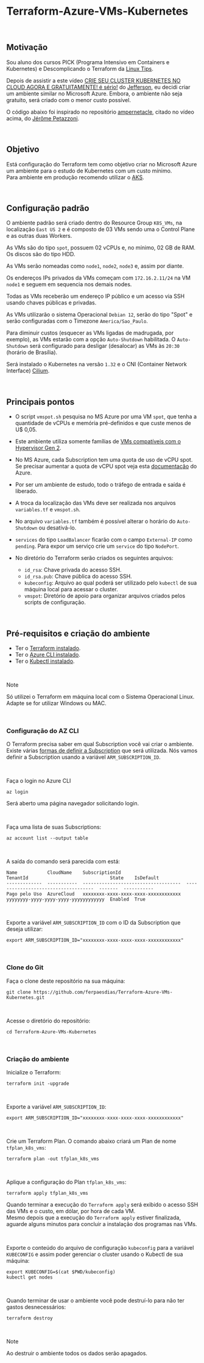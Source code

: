 # Terraform-Azure-VMs-Kubernetes

<br>

## Motivação

Sou aluno dos cursos PICK (Programa Intensivo em Containers e Kubernetes) e Descomplicando o Terraform da [Linux Tips](https://linuxtips.io/).  

Depois de assistir a este vídeo [CRIE SEU CLUSTER KUBERNETES NO CLOUD AGORA E GRATUITAMENTE! é sério!](https://www.youtube.com/watch?v=c5qUOtB3fxo) do [Jefferson](https://www.linkedin.com/in/jefersonfernando/), eu decidi criar um ambiente similar no Microsoft Azure. Embora, o ambiente não seja gratuito, será criado com o menor custo possível.

O código abaixo foi inspirado no repositório [ampernetacle](https://github.com/jpetazzo/ampernetacle), citado no vídeo acima, do [Jérôme Petazzoni](https://www.linkedin.com/in/jpetazzo/).

<br>

## Objetivo

Está configuração do Terraform tem como objetivo criar no Microsoft Azure um ambiente para o estudo de Kubernetes com um custo mínimo.  
Para ambiente em produção recomendo utilizar o [AKS](https://learn.microsoft.com/pt-br/azure/aks/what-is-aks).

<br>


## Configuração padrão

O ambiente padrão será criado dentro do Resource Group `K8S_VMs`, na localização `East US 2` e é composto de 03 VMs sendo uma o Control Plane e as outras duas Workers.

As VMs são do tipo `spot`, possuem 02 vCPUs e, no mínimo, 02 GB de RAM. Os discos são do tipo HDD.

As VMs serão nomeadas como `node1`, `node2`, `node3` e, assim por diante.  

Os endereços IPs privados da VMs começam com `172.16.2.11/24` na VM `node1` e seguem em sequencia nos demais nodes.  

Todas as VMs receberão um endereço IP público e um acesso via SSH usando chaves públicas e privadas.

As VMs utilizarão o sistema Operacional `Debian 12`, serão do tipo "Spot" e serão configuradas com o Timezone `America/Sao_Paulo`.

Para diminuir custos (esquecer as VMs ligadas de madrugada, por exemplo), as VMs estarão com a opção `Auto-Shutdown` habilitada. O `Auto-Shutdown` será configurado para desligar (desalocar) as VMs às `20:30` (horário de Brasília).

Será instalado o Kubernetes na versão `1.32` e o CNI (Container Network Interface) [Cilium](https://docs.cilium.io/en/stable/).

<br>

## Principais pontos

- O script `vmspot.sh` pesquisa no MS Azure por uma VM `spot`, que tenha a quantidade de vCPUs e memória pré-definidos e que custe menos de U$ 0,05.
- Este ambiente utiliza somente famílias de [VMs compatíveis com o Hypervisor Gen 2](https://learn.microsoft.com/pt-br/azure/virtual-machines/generation-2).
- No MS Azure, cada Subscription tem uma quota de uso de vCPU spot. Se precisar aumentar a quota de vCPU spot veja esta [documentação](https://learn.microsoft.com/pt-br/azure/quotas/spot-quota) do Azure.
- Por ser um ambiente de estudo, todo o tráfego de entrada e saída é liberado.
- A troca da localização das VMs deve ser realizada nos arquivos `variables.tf` e `vmspot.sh`.
- No arquivo `variables.tf` também é possível alterar o horário do `Auto-Shutdown` ou desativá-lo.
- `services` do tipo `LoadBalancer` ficarão com o campo `External-IP` como `pending`. Para expor um serviço crie um `service` do tipo `NodePort`.
- No diretório do Terraform serão criados os seguintes arquivos:

    - `id_rsa`: Chave privada do acesso SSH.
    - `id_rsa.pub`: Chave pública do acesso SSH.
    - `kubeconfig`: Arquivo ao qual poderá ser utilizado pelo `kubectl` de sua máquina local para acessar o cluster.
    - `vmspot`: Diretório de apoio para organizar arquivos criados pelos scripts de configuração.

<br>

## Pré-requisitos e criação do ambiente

- Ter o [Terraform instalado](https://developer.hashicorp.com/terraform/install).
- Ter o [Azure CLI instalado](https://learn.microsoft.com/pt-br/cli/azure/what-is-azure-cli).
- Ter o [Kubectl instalado](https://kubernetes.io/docs/tasks/tools/).

<br>

> [!NOTE]
> Só utilizei o Terraform em máquina local com o Sistema Operacional Linux.  
> Adapte se for utilizar Windows ou MAC.

<br>

### Configuração do AZ CLI

O Terraform precisa saber em qual Subscription você vai criar o ambiente. Existe várias [formas de definir a Subscription](https://registry.terraform.io/providers/hashicorp/azurerm/latest/docs/guides/azure_cli) que será utilizada. Nós vamos definir a Subscription usando a variável `ARM_SUBSCRIPTION_ID`.  

<br>

Faça o login no Azure CLI
```azurecli
az login
```
Será aberto uma página navegador solicitando login.

<br>

Faça uma lista de suas Subscriptions:
```azurecli
az account list --output table
```

<br>

A saída do comando será parecida com está:
```
Name           CloudName    SubscriptionId                        TenantId                              State    IsDefault
-------------  -----------  ------------------------------------  ------------------------------------  -------  -----------
Pago pelo Uso  AzureCloud   xxxxxxxx-xxxx-xxxx-xxxx-xxxxxxxxxxxx  yyyyyyyy-yyyy-yyyy-yyyy-yyyyyyyyyyyy  Enabled  True
```

<br>


Exporte a variável `ARM_SUBSCRIPTION_ID` com o ID da Subscription que deseja utilizar:

```shell
export ARM_SUBSCRIPTION_ID="xxxxxxxx-xxxx-xxxx-xxxx-xxxxxxxxxxxx"
```

<br>

### Clone do Git

Faça o clone deste repositório na sua máquina:

```git
git clone https://github.com/ferpaesdias/Terraform-Azure-VMs-Kubernetes.git
```

<br>

Acesse o diretório do repositório:

```git
cd Terraform-Azure-VMs-Kubernetes
```

<br>

### Criação do ambiente


Inicialize o Terraform:

```shell
terraform init -upgrade
```

<br>

Exporte a variável `ARM_SUBSCRIPTION_ID`:

```shell
export ARM_SUBSCRIPTION_ID="xxxxxxxx-xxxx-xxxx-xxxx-xxxxxxxxxxxx"
```

<br>

Crie um Terraform Plan. O comando abaixo criará um Plan de nome `tfplan_k8s_vms`:

```shell
terraform plan -out tfplan_k8s_vms
```

<br>

Aplique a configuração do Plan `tfplan_k8s_vms`:

```shell
terraform apply tfplan_k8s_vms
```
Quando terminar a execução do `Terraform apply` será exibido o acesso SSH das VMs e o custo, em dólar, por hora de cada VM.  
Mesmo depois que a execução do `Terraform apply` estiver finalizada, aguarde alguns minutos para concluir a instalação dos programas nas VMs.

<br>

Exporte o conteúdo do arquivo de configuração `kubeconfig` para a variável `KUBECONFIG` e assim poder gerenciar o cluster usando o Kubectl de sua máquina:

```shell
export KUBECONFIG=$(cat $PWD/kubeconfig)
kubectl get nodes
```

<br>


Quando terminar de usar o ambiente você pode destruí-lo para não ter gastos desnecessários:

```shell
terraform destroy
```

<br>

> [!NOTE]
> Ao destruir o ambiente todos os dados serão apagados.
